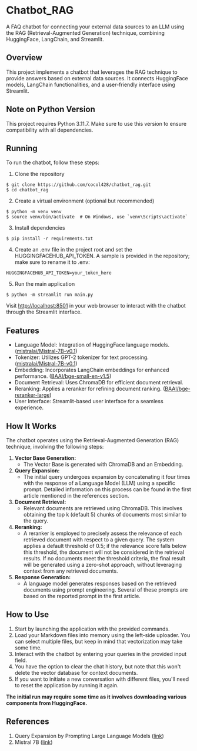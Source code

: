 # Chatbot_RAG

A FAQ chatbot for connecting your external data sources to an LLM using the RAG (Retrieval-Augmented Generation) technique, combining HuggingFace, LangChain, and Streamlit.

## Overview

This project implements a chatbot that leverages the RAG technique to provide answers based on external data sources. It connects HuggingFace models, LangChain functionalities, and a user-friendly interface using Streamlit.

## Note on Python Version
This project requires Python 3.11.7. Make sure to use this version to ensure compatibility with all dependencies.

## Running

To run the chatbot, follow these steps:
1. Clone the repository
```shell
$ git clone https://github.com/cocol428/chatbot_rag.git
$ cd chatbot_rag
```
2. Create a virtual environment (optional but recommended)
```shell
$ python -m venv venv
$ source venv/bin/activate  # On Windows, use `venv\Scripts\activate`
```
3. Install dependencies
```shell
$ pip install -r requirements.txt
```
4. Create an .env file in the project root and set the HUGGINGFACEHUB_API_TOKEN. A sample is provided in the repository; make sure to rename it to .env:
```shell
HUGGINGFACEHUB_API_TOKEN=your_token_here
```
5. Run the main application
```shell
$ python -m streamlit run main.py
```
Visit [http://localhost:8501](http://localhost:8501) in your web browser to interact with the chatbot through the Streamlit interface.

## Features
* Language Model: Integration of HuggingFace language models. ([mistralai/Mistral-7B-v0.1](https://huggingface.co/mistralai/Mistral-7B-v0.1))
* Tokenizer: Utilizes GPT-2 tokenizer for text processing. ([mistralai/Mistral-7B-v0.1](https://huggingface.co/mistralai/Mistral-7B-v0.1))
* Embedding: Incorporates LangChain embeddings for enhanced performance. ([BAAI/bge-small-en-v1.5](https://huggingface.co/BAAI/bge-small-en-v1.5))
* Document Retrieval: Uses ChromaDB for efficient document retrieval.
* Reranking: Applies a reranker for refining document ranking. ([BAAI/bge-reranker-large](https://huggingface.co/BAAI/bge-reranker-large))
* User Interface: Streamlit-based user interface for a seamless experience.

## How It Works

The chatbot operates using the Retrieval-Augmented Generation (RAG) technique, involving the following steps:

1. **Vector Base Generation:**
   - The Vector Base is generated with ChromaDB and an Embedding.
2. **Query Expansion:**
   - The initial query undergoes expansion by concatenating it four times with the response of a Language Model (LLM) using a specific prompt. Detailed information on this process can be found in the first article mentioned in the references section.
3. **Document Retrieval:**
   - Relevant documents are retrieved using ChromaDB. This involves obtaining the top k (default 5) chunks of documents most similar to the query.
4. **Reranking:**
   - A reranker is employed to precisely assess the relevance of each retrieved document with respect to a given query. The system applies a default threshold of 0.5; if the relevance score falls below this threshold, the document will not be considered in the retrieval results. If no documents meet the threshold criteria, the final result will be generated using a zero-shot approach, without leveraging context from any retrieved documents.
5. **Response Generation:**
   - A language model generates responses based on the retrieved documents using prompt engineering. Several of these prompts are based on the reported prompt in the first article.

## How to Use
1. Start by launching the application with the provided commands.
2. Load your Markdown files into memory using the left-side uploader. You can select multiple files, but keep in mind that vectorization may take some time.
3. Interact with the chatbot by entering your queries in the provided input field.
4. You have the option to clear the chat history, but note that this won't delete the vector database for context documents.
5. If you want to initiate a new conversation with different files, you'll need to reset the application by running it again.

**The initial run may require some time as it involves downloading various components from HuggingFace.**

## References
1. Query Expansion by Prompting Large Language Models ([link](https://arxiv.org/abs/2305.03653))
2. Mistral 7B ([link](https://arxiv.org/abs/2310.06825))
